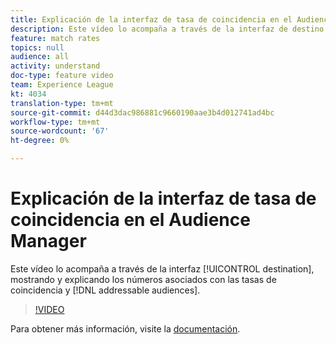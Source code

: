 ```yaml
---
title: Explicación de la interfaz de tasa de coincidencia en el Audience Manager
description: Este vídeo lo acompaña a través de la interfaz de destino, mostrando y explicando los números asociados con las tasas de coincidencia y las audiencias direccionables.
feature: match rates
topics: null
audience: all
activity: understand
doc-type: feature video
team: Experience League
kt: 4034
translation-type: tm+mt
source-git-commit: d44d3dac986881c9660190aae3b4d012741ad4bc
workflow-type: tm+mt
source-wordcount: '67'
ht-degree: 0%

---
```



# Explicación de la interfaz de tasa de coincidencia en el Audience Manager

Este vídeo lo acompaña a través de la interfaz [!UICONTROL destination], mostrando y explicando los números asociados con las tasas de coincidencia y [!DNL addressable audiences].

>[!VIDEO](https://video.tv.adobe.com/v/29831/?quality=12)

Para obtener más información, visite la [documentación](https://docs.adobe.com/help/en/audience-manager/user-guide/features/addressable-audiences.html).

